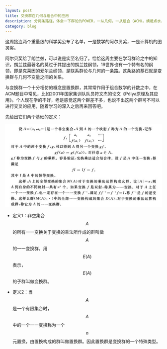 ```yaml
---
layout: post
title: 交换群在几何与组合中的应用
description: 分两条路径，体会一下群论的POWER，一从几何，一从组合（ACM）。蜻蜓点水，希望对以后的工作能有所帮助。
category: blog
---
```


这周接连两个重量级的科学奖公布了名单，一是数学的阿尔贝奖，一是计算机的图灵奖。

阿尔贝奖给了朗兰兹，可以说是实至名归了。恰恰这周主要在学习群论之中的知识，朗兰兹最著名的莫过于其提出的朗兰兹纲领，19世界也有一个特有名的纲领，即是克莱因的爱尔兰纲领，是联系群论与几何的一条路。这条路的基石就是变换群与几何不变量之间的关系。

与变换群一个十分相仿的概念是置换群，其常常作用于组合数学的计数之中，在ACM题目中常见，比如2001年国家集训队队员符文杰的论文《Pólya原理及其应用》。个人现在学的不好，老是感觉这两个群差不多，也说不出这两个群可不可以进行交叉的应用，随着学习的深入之后再来回答吧。

先给出它们两个基础的定义：

![jiaohuan](/images/math/group/001.JPG)

- 定义1：非空集合$$A$$的所有一一变换关于变换的乘法所作成的群叫做$$A$$的一一变换群，用$$E(A)$$表示，$$E(A)$$的子群叫做变换群。

- 定义2：当$$A$$是一个有限集合时，$$A$$中的一个一一变换称为一个$$n$$元置换，由置换构成的群叫做置换群。因此置换群是变换群的一个特殊类型。

